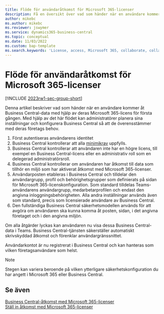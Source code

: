 ```yaml
---
title: Flöde för användaråtkomst för Microsoft 365-licenser
description: Få en översikt över vad som händer när en användare kommer åt Business Central-data med hjälp av deras Microsoft 365-licens för första gången.
author: mikebc
ms.author: mikebc
ms.reviewer: jswymer
ms.service: dynamics365-business-central
ms.topic: conceptual
ms.date: 11/03/2022
ms.custom: bap-template
ms.search.keywords: 'License, access, Microsoft 365, collaborate, collaboration, Teams, Microsoft Teams'
---
```

# <a name="user-access-flow-for-microsoft--licenses" />Flöde för användaråtkomst för Microsoft 365-licenser

[!INCLUDE [2023rw1-sec-group-short](includes/2023rw1-sec-group-short.md)]

Denna artikel beskriver vad som händer när en användare kommer åt Business Central-data med hjälp av deras Microsoft 365-licens för första gången. Med hjälp av det här flödet kan administratörer planera sina inställningar och konfigurera Business Central så att de överensstämmer med deras företags behov.

1. Först autentiseras användarens identitet 
2. Business Central kontrollerar att alla [minimikrav](admin-access-with-m365-license.md#minimum-requirements) uppfylls.
3. Business Central kontrollerar att användaren inte har en högre licens, till exempel en Business Central-licens eller en administrativ roll som en delegerad administratörsroll. 
4. Business Central kontrollerar om användaren har åtkomst till data som tillhör en miljö som har aktiverat åtkomst med Microsoft 365-licenser. 
5. Användarposten etableras i Business Central och tilldelar den användargrupp, profil och behörighetsgrupper som definierats på sidan för Microsoft 365-licenskonfiguration. Som standard tilldelas Teams-användarens användargrupp, medarbetarprofilen och endast den angivna inloggningsbehörigheten. Alla andra inställningar används även som standard, precis som licensierade användare av Business Central. 
6. Den fullständiga Business Central säkerhetsmodellen används för att avgöra om användaren ska kunna komma åt posten, sidan, i det angivna företaget och i den angivna miljön. 

Om alla åtgärder lyckas kan användaren nu visa dessa Business Central-data i Teams. Business Central-tjänsten säkerställer automatiskt skrivskyddad åtkomst och förenklar användargränssnittet. 

Användarkontot är nu registrerat i Business Central och kan hanteras som vilken företagsanvändare som helst.

> [!NOTE]
> Stegen kan variera beroende på vilken ytterligare säkerhetskonfiguration du har angett i Microsoft 365 eller Business Central.

## <a name="see-also" />Se även

[Business Central-åtkomst med Microsoft 365-licenser](admin-access-with-m365-license.md#minimum-requirements)  
[Ställ in åtkomst med Microsoft 365-licenser](admin-access-with-m365-license-setup.md)  
